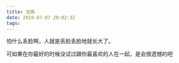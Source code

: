```yaml
---
title: 龙族
date: 2019-07-07 20:02:32
tags:
---
```


怕什么丢脸啊，人就是丢脸丢脸地就长大了。

可如果在你最好的时候没试过跟你最喜欢的人在一起，是会很遗憾的吧